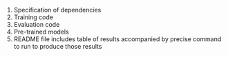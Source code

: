 1. Specification of dependencies
2. Training code
3. Evaluation code
4. Pre-trained models
5. README file includes table of results accompanied by precise command to run to produce those results
